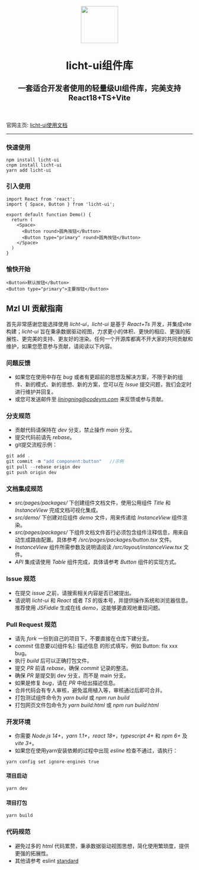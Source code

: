 <div align="center">
  <img src="https://codeym.com/assets/logo-c.png" width="100"/>
  <h1 style="border-bottom:0">
    <p>licht-ui组件库</p>
    <p style="font-size:20px">一套适合开发者使用的轻量级UI组件库，完美支持React18+TS+Vite</p>
  </h1>
</div>
<br/>



官网主页: [licht-ui使用文档](https://react.codeym.com/)
***
### 快速使用
```
npm install licht-ui
cnpm install licht-ui
yarn add licht-ui
```
### 引入使用
```
import React from 'react';
import { Space, Button } from 'licht-ui';

export default function Demo() {
  return (
    <Space>
      <Button round>圆角按钮</Button>
      <Button type="primary" round>圆角按钮</Button>
    </Space>
  )
}
```
### 愉快开始
```
<Button>默认按钮</Button>
<Button type="primary">主要按钮</Button>
```

## Mzl UI 贡献指南

首先非常感谢您能选择使用 *licht-ui*，*licht-ui* 是基于 *React+Ts* 开发，并集成vite构建；*licht-ui* 旨在秉承数据驱动视图，力求更小的体积、更快的相应、更强的拓展性、更完美的支持、更友好的渲染。任何一个开源库都离不开大家的共同贡献和维护，如果您愿意参与贡献，请阅读以下内容。

### 问题反馈

-  如果您在使用中存在 *bug* 或者有更超前的思想及解决方案，不限于新的组件、新的模式、新的思想、新的方案，您可以在 *Issue* 提交问题，我们会定时进行维护并回复。
-  或您可发送邮件至 *liningning@codeym.com* 来反馈或参与贡献。

### 分支规范

-  贡献代码请保持在 *dev* 分支，禁止操作 *main* 分支。
-  提交代码前请先 *rebase*。
-  git提交流程示例：

  ```javascript
  git add .
  git commit -m "add component:button"   //示例
  git pull --rebase origin dev
  git push origin dev
  ```

### 文档集成规范

-  *src/pages/packages/* 下创建组件文档文件，使用公用组件 *Title* 和 *InstanceView* 完成文档可视化集成。
-  *src/demo/* 下创建对应组件 *demo* 文件，用来传递给 *InstanceView* 组件渲染。
-  *src/pages/packages/* 下组件文档文件首行必须包含组件注释信息，用来自动生成路由配置。具体参考 */src/pages/packages/button.tsx* 文件。
-  *InstanceView* 组件所需参数及说明请阅读 */src/layout/instanceView.tsx* 文件。
-  *API* 集成请使用 *Table* 组件完成，具体请参考 *Button* 组件的实现方式。

### Issue 规范

-  在提交 *issue* 之前，请搜索相关内容是否已被提出。
-  请说明 *licht-ui* 和 *React* 或者 *TS* 的版本号，并提供操作系统和浏览器信息。推荐使用 *JSFiddle* 生成在线 *demo*，这能够更直观地重现问题。

### Pull Request 规范

-  请先 *fork* 一份到自己的项目下，不要直接在仓库下建分支。
-  *commit* 信息要以[组件名]: 描述信息 的形式填写，例如 Button: fix xxx bug。
-  执行 *build* 后可以正确打包文件。
-  提交 *PR* 前请 *rebase*，确保 *commit* 记录的整洁。
-  确保 *PR* 是提交到 dev 分支，而不是 main 分支。
-  如果是修复 *bug*，请在 *PR* 中给出描述信息。
-  合并代码会有专人审核，避免滥用植入等，审核通过后即可合并。
-  打包测试组件命令为 *yarn build* 或 *npm run build*
-  打包网页文件包命令为 *yarn build:html* 或 *npm run build:html*
### 开发环境

-  你需要 *Node.js 14+*，*yarn 1.1+*，*react 18+*，*typescript 4+* 和 *npm 6+* 及 *vite 3+*。
-  如果您在使用yarn安装依赖的过程中出现 *esline* 检查不通过，请执行：

  ```
  yarn config set ignore-engines true
  ```

  #### 项目启动

  ```javascript
  yarn dev
  ```

  #### 项目打包

  ```javascript
  yarn build
  ```

### 代码规范

-  避免过多的 *html* 代码累赘，秉承数据驱动视图思想，简化使用繁琐度，提供更强的拓展性。
-  其他请参考 eslint [standard](https://github.com/standard/standard/blob/master/RULES.md#javascript-standard-style)
<br/>
